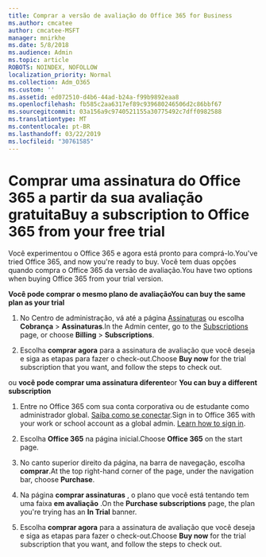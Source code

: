 ```yaml
---
title: Comprar a versão de avaliação do Office 365 for Business
ms.author: cmcatee
author: cmcatee-MSFT
manager: mnirkhe
ms.date: 5/8/2018
ms.audience: Admin
ms.topic: article
ROBOTS: NOINDEX, NOFOLLOW
localization_priority: Normal
ms.collection: Adm_O365
ms.custom: ''
ms.assetid: ed072510-d4b6-44ad-b24a-f99b9892eaa8
ms.openlocfilehash: fb585c2aa6317ef89c939680246506d2c86bbf67
ms.sourcegitcommit: 03a156a9c9740521155a30775492c7dff0982588
ms.translationtype: MT
ms.contentlocale: pt-BR
ms.lasthandoff: 03/22/2019
ms.locfileid: "30761585"
---
```

# <a name="buy-a-subscription-to-office-365-from-your-free-trial"></a><span data-ttu-id="85f96-102">Comprar uma assinatura do Office 365 a partir da sua avaliação gratuita</span><span class="sxs-lookup"><span data-stu-id="85f96-102">Buy a subscription to Office 365 from your free trial</span></span>

<span data-ttu-id="85f96-103">Você experimentou o Office 365 e agora está pronto para comprá-lo.</span><span class="sxs-lookup"><span data-stu-id="85f96-103">You've tried Office 365, and now you're ready to buy.</span></span> <span data-ttu-id="85f96-104">Você tem duas opções quando compra o Office 365 da versão de avaliação.</span><span class="sxs-lookup"><span data-stu-id="85f96-104">You have two options when buying Office 365 from your trial version.</span></span>
  
 <span data-ttu-id="85f96-105">**Você pode comprar o mesmo plano de avaliação**</span><span class="sxs-lookup"><span data-stu-id="85f96-105">**You can buy the same plan as your trial**</span></span>
  
1. <span data-ttu-id="85f96-106">No Centro de administração, vá até a página [Assinaturas](https://go.microsoft.com/fwlink/p/?linkid=842054) ou escolha **Cobrança** \> **Assinaturas**.</span><span class="sxs-lookup"><span data-stu-id="85f96-106">In the Admin center, go to the [Subscriptions](https://go.microsoft.com/fwlink/p/?linkid=842054) page, or choose **Billing** \> **Subscriptions**.</span></span>
    
2. <span data-ttu-id="85f96-107">Escolha **comprar agora** para a assinatura de avaliação que você deseja e siga as etapas para fazer o check-out.</span><span class="sxs-lookup"><span data-stu-id="85f96-107">Choose **Buy now** for the trial subscription that you want, and follow the steps to check out.</span></span> 
    
<span data-ttu-id="85f96-108">ou **você pode comprar uma assinatura diferente**</span><span class="sxs-lookup"><span data-stu-id="85f96-108">or **You can buy a different subscription**</span></span>
  
1. <span data-ttu-id="85f96-109">Entre no Office 365 com sua conta corporativa ou de estudante como administrador global. [Saiba como se conectar](https://support.office.com/article/e9eb7d51-5430-4929-91ab-6157c5a050b4).</span><span class="sxs-lookup"><span data-stu-id="85f96-109">Sign in to Office 365 with your work or school account as a global admin. [Learn how to sign in](https://support.office.com/article/e9eb7d51-5430-4929-91ab-6157c5a050b4).</span></span>
    
2. <span data-ttu-id="85f96-110">Escolha **Office 365** na página inicial.</span><span class="sxs-lookup"><span data-stu-id="85f96-110">Choose **Office 365** on the start page.</span></span> 
    
3. <span data-ttu-id="85f96-111">No canto superior direito da página, na barra de navegação, escolha **comprar**.</span><span class="sxs-lookup"><span data-stu-id="85f96-111">At the top right-hand corner of the page, under the navigation bar, choose **Purchase**.</span></span>
    
4. <span data-ttu-id="85f96-112">Na página **comprar assinaturas** , o plano que você está tentando tem uma faixa **em avaliação** .</span><span class="sxs-lookup"><span data-stu-id="85f96-112">On the **Purchase subscriptions** page, the plan you're trying has an **In Trial** banner.</span></span> 
    
5. <span data-ttu-id="85f96-113">Escolha **comprar agora** para a assinatura de avaliação que você deseja e siga as etapas para fazer o check-out.</span><span class="sxs-lookup"><span data-stu-id="85f96-113">Choose **Buy now** for the trial subscription that you want, and follow the steps to check out.</span></span> 
    

